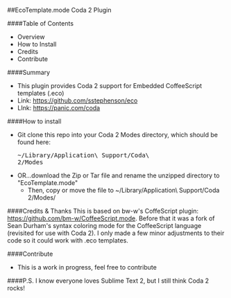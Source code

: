 ##EcoTemplate.mode Coda 2 Plugin

####Table of Contents
- Overview
- How to Install
- Credits
- Contribute

####Summary
- This plugin provides Coda 2 support for Embedded CoffeeScript templates (.eco)
- Link: <a href="https://github.com/sstephenson/eco">https://github.com/sstephenson/eco</a>
- LInk: <a href="https://panic.com/coda/">https://panic.com/coda</a>

####How to install
- Git clone this repo into your Coda 2 Modes directory, which should be found here: <pre>~/Library/Application\ Support/Coda\ 2/Modes</pre>
- OR...download the Zip or Tar file and rename the unzipped directory to "EcoTemplate.mode"
    - Then, copy or move the file to ~/Library/Application\ Support/Coda 2/Modes/

####Credits & Thanks
This is based on bw-w's CoffeScript plugin: <a href="https://github.com/sstephenson/eco">https://github.com/bm-w/CoffeeScript.mode</a>. 
Before that it was a fork of Sean Durham's syntax coloring mode for the CoffeeScript language (revisited for use with Coda 2). I only made a few minor adjustments to their code so it could work with .eco templates.

####Contribute
- This is a work in progress, feel free to contribute

####P.S.
I know everyone loves Sublime Text 2, but I still think Coda 2 rocks!